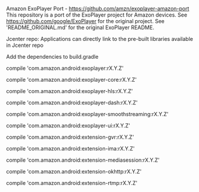 Amazon ExoPlayer Port - https://github.com/amzn/exoplayer-amazon-port
This repository is a port of the ExoPlayer project for Amazon devices.
See https://github.com/google/ExoPlayer for the original project.
See 'README_ORIGINAL.md' for the original ExoPlayer README. 

Jcenter repo:
Applications can directly link to the pre-built libraries available in Jcenter repo

Add the dependencies to build.gradle

compile 'com.amazon.android:exoplayer:rX.Y.Z'

compile 'com.amazon.android:exoplayer-core:rX.Y.Z'

compile 'com.amazon.android:exoplayer-hls:rX.Y.Z'

compile 'com.amazon.android:exoplayer-dash:rX.Y.Z'

compile 'com.amazon.android:exoplayer-smoothstreaming:rX.Y.Z'

compile 'com.amazon.android:exoplayer-ui:rX.Y.Z'

compile 'com.amazon.android:extension-gvr:rX.Y.Z'

compile 'com.amazon.android:extension-ima:rX.Y.Z'

compile 'com.amazon.android:extension-mediasession:rX.Y.Z'

compile 'com.amazon.android:extension-okhttp:rX.Y.Z'

compile 'com.amazon.android:extension-rtmp:rX.Y.Z'
